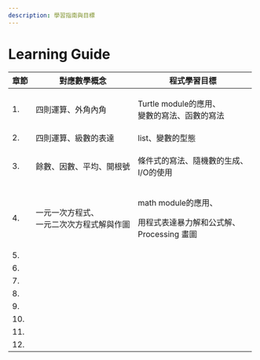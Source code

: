 ```yaml
---
description: 學習指南與目標
---
```


# Learning Guide

| 章節  | 對應數學概念                          | 程式學習目標                                                      |
| --- | ------------------------------- | ----------------------------------------------------------- |
| 1.  | 四則運算、外角內角                       | <p>Turtle module的應用、<br>變數的寫法、函數的寫法</p>                     |
| 2.  | 四則運算、級數的表達                      | list、變數的型態                                                  |
| 3.  | 餘數、因數、平均、開根號                    | <p>條件式的寫法、隨機數的生成、<br>I/O的使用</p>                             |
| 4.  | <p>一元一次方程式、<br>一元二次次方程式解與作圖</p> | <p>math module的應用、</p><p>用程式表達暴力解和公式解、<br>Processing 畫圖</p> |
| 5.  |                                 |                                                             |
| 6.  |                                 |                                                             |
| 7.  |                                 |                                                             |
| 8.  |                                 |                                                             |
| 9.  |                                 |                                                             |
| 10. |                                 |                                                             |
| 11. |                                 |                                                             |
| 12. |                                 |                                                             |

